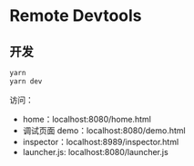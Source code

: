 # Remote Devtools

## 开发

```bash
yarn
yarn dev
```

访问：

-   home：localhost:8080/home.html
-   调试页面 demo：localhost:8080/demo.html
-   inspector：localhost:8989/inspector.html
-   launcher.js: localhost:8080/launcher.js



